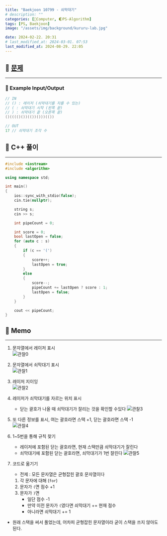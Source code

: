 ```yaml
---
title: "Baekjoon 10799 - 쇠막대기"
# description: ""
categories: [💫Computer, 🌓PS-Algorithm]
tags: [PS, Baekjoon]
image: "/assets/img/background/kururu-lab.jpg"

date: 2024-02-22. 20:31
# last_modified_at: 2024-03-01. 07:53
last_modified_at: 2024-08-29. 22:05
---
```


## 💫 [문제](https://www.acmicpc.net/problem/10799)

---

### 🫧 Example Input/Output

```cpp
// IN
// () : 레이저 (쇠막대기를 자를 수 있는)
// ( : 쇠막대기 시작 (왼쪽 끝)
// ) : 쇠막대기 끝 (오른쪽 끝)
()(((()())(())()))(())

// OUT
17 // 쇠막대기 조각 수
```

## 💫 C++ 풀이

---

```cpp
#include <iostream>
#include <algorithm>

using namespace std;

int main()
{
	ios::sync_with_stdio(false);
	cin.tie(nullptr);

	string s;
	cin >> s;

	int pipeCount = 0;

	int score = 0;
	bool lastOpen = false;
	for (auto c : s)
	{
		if (c == '(')
		{
			score++;
			lastOpen = true;
		}
		else
		{
			score--;
			pipeCount += lastOpen ? score : 1;
			lastOpen = false;
		}
	}

	cout << pipeCount;
}
```

## 💫 Memo

---

1. 문자열에서 레이저 표시  
![관찰0](/assets/img/post/2024/240222_0000.jpg)  

2. 문자열에서 쇠막대기 표시  
![관찰1](/assets/img/post/2024/240222_0001.jpg)

3. 레이저 지이잉  
![관찰2](/assets/img/post/2024/240222_0002.jpg)

4. 레이저가 쇠막대기를 자르는 위치 표시  
   - 닫는 괄호가 나올 때 쇠막대기가 잘리는 것을 확인할 수있다
![관찰3](/assets/img/post/2024/240222_0003.jpg)

5. 또 다른 정보를 표시, 여는 괄호라면 스택 +1, 닫는 괄호라면 스택 -1  
![관찰4](/assets/img/post/2024/240222_0004.jpg)

6. 1~5번을 통해 규칙 찾기
   - 레이저에 포함된 닫는 괄호라면, 현재 스택만큼 쇠막대기가 잘린다
   - 쇠막대기에 포함된 닫는 괄호라면, 쇠막대기가 1번 잘린다
![관찰5](/assets/img/post/2024/240222_0005.jpg)

7. 코드로 옮기기
   - 전제 : 모든 문자열은 균형잡힌 괄호 문자열이다
   1. 각 문자에 대해 (`for`)
   2. 문자가 `(`면 점수 +1
   3. 문자가 `)`면
      - 일단 점수 -1
      - 만약 이전 문자가 `(`였다면 쇠막대기 += 현재 점수
      - 아니라면 쇠막대기 += 1

- 원래 스택을 써서 풀었는데, 어차피 균형잡힌 문자열이라 굳이 스택을 쓰지 않아도 된다.
